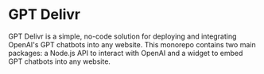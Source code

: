 # GPT Delivr

GPT Delivr is a simple, no-code solution for deploying and integrating OpenAI's GPT chatbots into any website. This monorepo contains two main packages: a Node.js API to interact with OpenAI and a widget to embed GPT chatbots into any website.